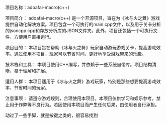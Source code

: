 项目名称：adoafai-macro(c++)

项目简介： adoafai-macro(c++) 是一个开源项目，旨在为《冰与火之舞》游戏提供自动化解决方案。项目包含一个可执行的main.cpp文件，以及用于关卡分析的jsoncpp.cpp和存放分析库的JSON文件夹。此外，项目还包括一个可执行文件，方便用户直接运行。

项目目的： 本项目旨在帮助《冰与火之舞》玩家自动游玩游戏关卡，提高游戏效率。通过使用本项目，玩家可以节省时间，更好地享受游戏带来的乐趣。

技术栈和工具： 本项目使用C++编写，并依赖于一些系统自带库。项目结构清晰，易于理解和扩展。

适用人群： 本项目适用于《冰与火之舞》游戏玩家，特别是那些想要提高游戏效率、节省时间的玩家。

注意事项： 请遵守游戏规则，合理使用本项目。本项目仅供学习和娱乐参考，禁止用于作弊等不良行为。若因使用本项目而产生任何后果，由使用者自行承担。

动过了一些手脚，就是按键之类的，很容易找到
